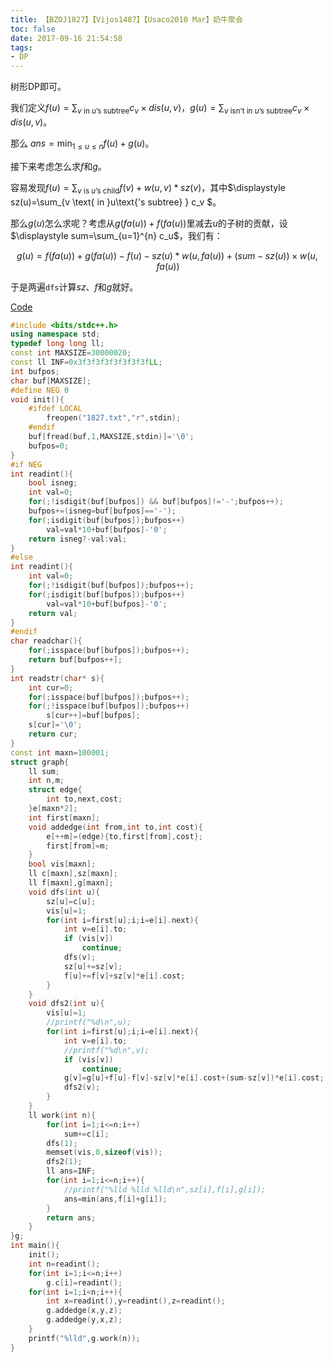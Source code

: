 ```yaml
---
title: 【BZOJ1827】【Vijos1487】【Usaco2010 Mar】奶牛聚会
toc: false
date: 2017-09-16 21:54:58
tags:
- DP
---
```


树形DP即可。

<!-- more -->

我们定义$\displaystyle f(u)=\sum_{v \text{ in }u\text{'s subtree} } c_v \times dis(u,v)$，$\displaystyle g(u)=\sum_{v \text{ isn't in }u\text{'s subtree} } c_v \times dis(u,v)$。

那么 $\displaystyle ans=\min_{1\le u \le n}f(u)+g(u)$。

接下来考虑怎么求$f$和$g$。

容易发现$\displaystyle f(u)=\sum_{v\text{ is }u\text{'s child}}f(v)+w(u,v)*sz(v)$，其中$\displaystyle sz(u)=\sum_{v \text{ in }u\text{'s subtree} } c_v $。

那么$g(u)$怎么求呢？考虑从$g(fa(u))+f(fa(u))$里减去$u$的子树的贡献，设$\displaystyle sum=\sum_{u=1}^{n} c_u$，我们有：

$$g(u)=f(fa(u))+g(fa(u))-f(u)-sz(u)*w(u,fa(u))+(sum-sz(u))\times w(u,fa(u))$$

于是两遍`dfs`计算$sz$、$f$和$g$就好。

[Code](https://github.com/q234rty/OJ-Codes/blob/master/BZOJ/1827.cpp)

```cpp
#include <bits/stdc++.h>
using namespace std;
typedef long long ll;
const int MAXSIZE=30000020;
const ll INF=0x3f3f3f3f3f3f3f3fLL;
int bufpos;
char buf[MAXSIZE];
#define NEG 0
void init(){
	#ifdef LOCAL
		freopen("1827.txt","r",stdin);
	#endif
	buf[fread(buf,1,MAXSIZE,stdin)]='\0';
	bufpos=0;
}
#if NEG
int readint(){
	bool isneg;
	int val=0;
	for(;!isdigit(buf[bufpos]) && buf[bufpos]!='-';bufpos++);
	bufpos+=(isneg=buf[bufpos]=='-');
	for(;isdigit(buf[bufpos]);bufpos++)
		val=val*10+buf[bufpos]-'0';
	return isneg?-val:val;
}
#else
int readint(){
	int val=0;
	for(;!isdigit(buf[bufpos]);bufpos++);
	for(;isdigit(buf[bufpos]);bufpos++)
		val=val*10+buf[bufpos]-'0';
	return val;
}
#endif
char readchar(){
	for(;isspace(buf[bufpos]);bufpos++);
	return buf[bufpos++];
}
int readstr(char* s){
	int cur=0;
	for(;isspace(buf[bufpos]);bufpos++);
	for(;!isspace(buf[bufpos]);bufpos++)
		s[cur++]=buf[bufpos];
	s[cur]='\0';
	return cur;
}
const int maxn=100001;
struct graph{
	ll sum;
	int n,m;
	struct edge{
		int to,next,cost;
	}e[maxn*2];
	int first[maxn];
	void addedge(int from,int to,int cost){
		e[++m]=(edge){to,first[from],cost};
		first[from]=m;
	}
	bool vis[maxn];
	ll c[maxn],sz[maxn];
	ll f[maxn],g[maxn];
	void dfs(int u){
		sz[u]=c[u];
		vis[u]=1;
		for(int i=first[u];i;i=e[i].next){
			int v=e[i].to;
			if (vis[v])
				continue;
			dfs(v);
			sz[u]+=sz[v];
			f[u]+=f[v]+sz[v]*e[i].cost;
		}
	}
	void dfs2(int u){
		vis[u]=1;
		//printf("%d\n",u);
		for(int i=first[u];i;i=e[i].next){
			int v=e[i].to;
			//printf("%d\n",v);
			if (vis[v])
				continue;
			g[v]=g[u]+f[u]-f[v]-sz[v]*e[i].cost+(sum-sz[v])*e[i].cost;
			dfs2(v);
		}
	}
	ll work(int n){
		for(int i=1;i<=n;i++)
			sum+=c[i];
		dfs(1);
		memset(vis,0,sizeof(vis));
		dfs2(1);
		ll ans=INF;
		for(int i=1;i<=n;i++){
			//printf("%lld %lld %lld\n",sz[i],f[i],g[i]);
			ans=min(ans,f[i]+g[i]);
		}
		return ans;
	}
}g;
int main(){
	init();
	int n=readint();
	for(int i=1;i<=n;i++)
		g.c[i]=readint();
	for(int i=1;i<n;i++){
		int x=readint(),y=readint(),z=readint();
		g.addedge(x,y,z);
		g.addedge(y,x,z);
	}
	printf("%lld",g.work(n));
}
```

